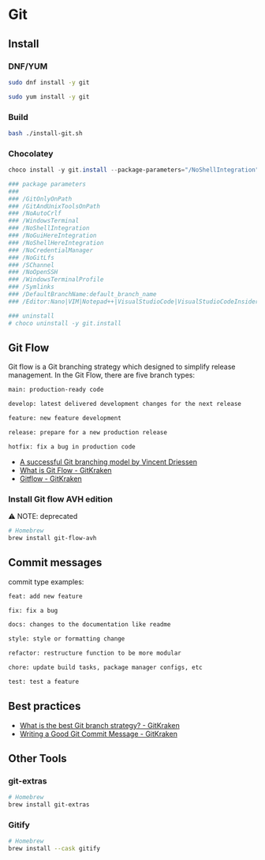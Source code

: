 # Git

## Install

### DNF/YUM

```bash
sudo dnf install -y git

sudo yum install -y git
```

### Build

```bash
bash ./install-git.sh
```

### Chocolatey

```ps1
choco install -y git.install --package-parameters="/NoShellIntegration"

### package parameters
###
### /GitOnlyOnPath
### /GitAndUnixToolsOnPath
### /NoAutoCrlf
### /WindowsTerminal
### /NoShellIntegration
### /NoGuiHereIntegration
### /NoShellHereIntegration
### /NoCredentialManager
### /NoGitLfs
### /SChannel
### /NoOpenSSH
### /WindowsTerminalProfile
### /Symlinks
### /DefaultBranchName:default_branch_name
### /Editor:Nano|VIM|Notepad++|VisualStudioCode|VisualStudioCodeInsiders|SublimeText|Atom|VSCodium|Notepad|Wordpad|Custom editor path

### uninstall
# choco uninstall -y git.install
```

## Git Flow

Git flow is a Git branching strategy which designed to simplify release management. In the Git Flow, there are five branch types:

```txt
main: production-ready code

develop: latest delivered development changes for the next release

feature: new feature development

release: prepare for a new production release

hotfix: fix a bug in production code
```

- [A successful Git branching model by Vincent Driessen](https://nvie.com/posts/a-successful-git-branching-model/)
- [What is Git Flow - GitKraken](https://www.gitkraken.com/learn/git/git-flow)
- [Gitflow - GitKraken](https://help.gitkraken.com/gitkraken-client/git-flow/)

### Install Git flow AVH edition

:warning: NOTE: deprecated

```sh
# Homebrew
brew install git-flow-avh
```

## Commit messages

commit type examples:

```txt
feat: add new feature

fix: fix a bug

docs: changes to the documentation like readme

style: style or formatting change

refactor: restructure function to be more modular

chore: update build tasks, package manager configs, etc

test: test a feature
```

## Best practices

- [What is the best Git branch strategy? - GitKraken](https://www.gitkraken.com/learn/git/best-practices/git-branch-strategy)
- [Writing a Good Git Commit Message - GitKraken](https://www.gitkraken.com/learn/git/best-practices/git-commit-message)

## Other Tools

### git-extras

```sh
# Homebrew
brew install git-extras
```

### Gitify

```sh
# Homebrew
brew install --cask gitify
```
